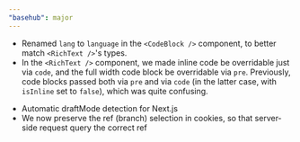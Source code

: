 ```yaml
---
"basehub": major
---
```


- Renamed `lang` to `language` in the `<CodeBlock />` component, to better match `<RichText />`'s types.
- In the `<RichText />` component, we made inline code be overridable just via `code`, and the full width code block be overridable via `pre`. Previously, code blocks passed both via `pre` and via `code` (in the latter case, with `isInline` set to `false`), which was quite confusing.

* Automatic draftMode detection for Next.js
* We now preserve the ref (branch) selection in cookies, so that server-side request query the correct ref
